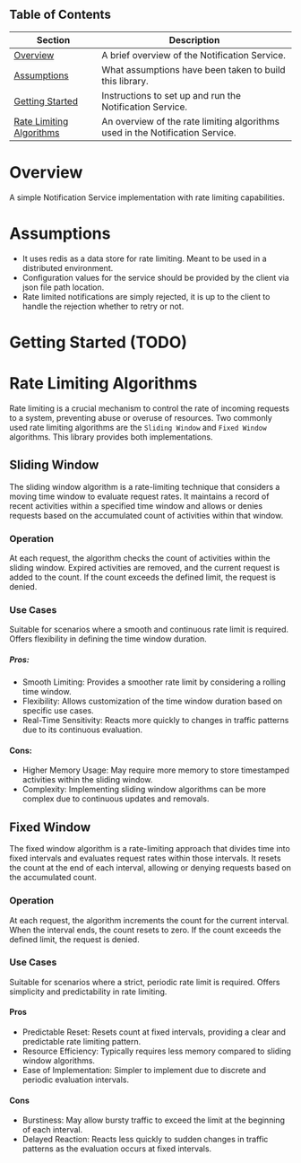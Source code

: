## Table of Contents
| Section                                               | Description                                                                   |
|-------------------------------------------------------|-------------------------------------------------------------------------------|
| [Overview](#overview)                                 | A brief overview of the Notification Service.                                 |
| [Assumptions](#architecture)                          | What assumptions have been taken to build this library.                       |
| [Getting Started](#getting-started)                   | Instructions to set up and run the Notification Service.                      |
| [Rate Limiting Algorithms](#rate-limiting-algorithms) | An overview of the rate limiting algorithms used in the Notification Service. |

# Overview
A simple Notification Service implementation with rate limiting capabilities.

# Assumptions
- It uses redis as a data store for rate limiting. Meant to be used in a distributed environment.
- Configuration values for the service should be provided by the client via json file path location.
- Rate limited notifications are simply rejected, it is up to the client to handle the rejection whether to retry or not.

# Getting Started (TODO)

# Rate Limiting Algorithms

Rate limiting is a crucial mechanism to control the rate of incoming requests to a system,
preventing abuse or overuse of resources. Two commonly used rate limiting algorithms are the
`Sliding Window` and `Fixed Window` algorithms. This library provides both implementations.

## Sliding Window

The sliding window algorithm is a rate-limiting technique that considers a moving time window to evaluate request rates.
It maintains a record of recent activities within a specified time window and allows or denies requests based on the
accumulated count of activities within that window.

### Operation

At each request, the algorithm checks the count of activities within the sliding window.
Expired activities are removed, and the current request is added to the count.
If the count exceeds the defined limit, the request is denied.

### Use Cases

Suitable for scenarios where a smooth and continuous rate limit is required.
Offers flexibility in defining the time window duration.

##### Pros:

- Smooth Limiting: Provides a smoother rate limit by considering a rolling time window.
- Flexibility: Allows customization of the time window duration based on specific use cases.
- Real-Time Sensitivity: Reacts more quickly to changes in traffic patterns due to its continuous evaluation.

#### Cons:

- Higher Memory Usage: May require more memory to store timestamped activities within the sliding window.
- Complexity: Implementing sliding window algorithms can be more complex due to continuous updates and removals.

## Fixed Window

The fixed window algorithm is a rate-limiting approach that divides time into fixed intervals and evaluates request
rates within those intervals. It resets the count at the end of each interval, allowing or denying requests based on the
accumulated count.

### Operation

At each request, the algorithm increments the count for the current interval.
When the interval ends, the count resets to zero.
If the count exceeds the defined limit, the request is denied.

### Use Cases

Suitable for scenarios where a strict, periodic rate limit is required.
Offers simplicity and predictability in rate limiting.

#### Pros

- Predictable Reset: Resets count at fixed intervals, providing a clear and predictable rate limiting pattern.
- Resource Efficiency: Typically requires less memory compared to sliding window algorithms.
- Ease of Implementation: Simpler to implement due to discrete and periodic evaluation intervals.

#### Cons

- Burstiness: May allow bursty traffic to exceed the limit at the beginning of each interval.
- Delayed Reaction: Reacts less quickly to sudden changes in traffic patterns as the evaluation occurs at fixed
  intervals.